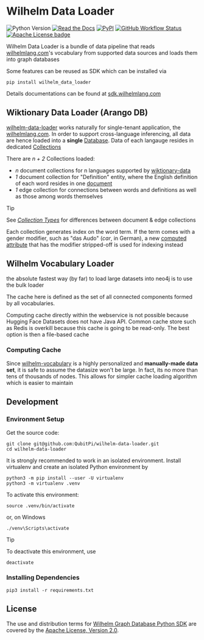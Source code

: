 Wilhelm Data Loader
===================

![Python Version][Python Version Badge]
[![Read the Docs][Read the Docs badge]][Read the Docs URL]
[![PyPI][PyPI project badge]][PyPI project url]
[![GitHub Workflow Status][GitHub Workflow Status badge]][GitHub Workflow Status URL]
[![Apache License badge]][Apache License URL]

Wilhelm Data Loader is a bundle of data pipeline that reads [wilhelmlang.com]'s vocabulary from supported data sources
and loads them into graph databases

Some features can be reused as SDK which can be installed via

```console
pip install wilhelm_data_loader
```

Details documentations can be found at [sdk.wilhelmlang.com](https://sdk.wilhelmlang.com/)

Wiktionary Data Loader (Arango DB)
----------------------------------

[wilhelm-data-loader]() works naturally for single-tenant application, the [wilhelmlang.com]. In order to support
cross-language inferencing, all data are hence loaded into a __single__
[Database](https://arango.qubitpi.org/stable/concepts/data-structure/#databases). Data of each langauge resides in
dedicated [Collections](https://arango.qubitpi.org/stable/concepts/data-structure/#collections)

There are _n + 2_ Collections loaded:

- _n_ document collections for n languages supported by [wiktionary-data](https://github.com/QubitPi/wiktionary-data)
- _1_ document collection for "Definition" entity, where the English definition of each word resides in one
  [document](https://arango.qubitpi.org/stable/concepts/data-structure/#documents)
- _1_ edge collection for connections between words and definitions as well as those among words themselves

> [!TIP]
>
> See [_Collection Types_](https://arango.qubitpi.org/stable/concepts/data-structure/collections/#collection-types) for
> differences between document & edge collections

Each collection generates index on the word term. If the term comes with a gender modifier, such as
"das Audo" (_car_, in German), a new
[computed attribute](https://arango.qubitpi.org/stable/concepts/data-structure/documents/computed-values/) that has
the modifier stripped-off is used for indexing instead

Wilhelm Vocabulary Loader
-------------------------

the absolute fastest way (by far) to load large datasets into neo4j is to use the bulk loader

The cache here is defined as the set of all connected components formed by all vocabularies.

Computing cache directly within the webservice is not possible because Hugging Face Datasets does not have Java API.
Common cache store such as Redis is overkill because this cache is going to be read-only.
The best option is then a file-based cache

### Computing Cache

Since [wilhelm-vocabulary](https://github.com/QubitPi/wilhelm-vocabulary) is a highly personalized and __manually-made
data set__, it is safe to assume the datasize won't be large. In fact, its no more than tens of thousands of nodes. This
allows for simpler cache loading algorithm which is easier to maintain

Development
-----------

### Environment Setup

Get the source code:

```console
git clone git@github.com:QubitPi/wilhelm-data-loader.git
cd wilhelm-data-loader
```

It is strongly recommended to work in an isolated environment. Install virtualenv and create an isolated Python
environment by

```console
python3 -m pip install --user -U virtualenv
python3 -m virtualenv .venv
```

To activate this environment:

```console
source .venv/bin/activate
```

or, on Windows

```console
./venv\Scripts\activate
```

> [!TIP]
>
> To deactivate this environment, use
>
> ```console
> deactivate
> ```

### Installing Dependencies

```console
pip3 install -r requirements.txt
```

License
-------

The use and distribution terms for [Wilhelm Graph Database Python SDK]() are covered by the
[Apache License, Version 2.0].

[Apache License badge]: https://img.shields.io/badge/Apache%202.0-F25910.svg?style=for-the-badge&logo=Apache&logoColor=white
[Apache License URL]: https://www.apache.org/licenses/LICENSE-2.0
[Apache License, Version 2.0]: http://www.apache.org/licenses/LICENSE-2.0.html

[GitHub Workflow Status badge]: https://img.shields.io/github/actions/workflow/status/QubitPi/wilhelm-data-loader/ci-cd.yaml?logo=github&style=for-the-badge&label=CI/CD
[GitHub Workflow Status URL]: https://github.com/QubitPi/wilhelm-data-loader/actions/workflows/ci-cd.yaml

[Python Version Badge]: https://img.shields.io/badge/Python-3.10-brightgreen?style=for-the-badge&logo=python&logoColor=white
[PyPI project badge]: https://img.shields.io/pypi/v/wilhelm-data-loader?logo=pypi&logoColor=white&style=for-the-badge
[PyPI project url]: https://pypi.org/project/wilhelm-data-loader/

[Read the Docs badge]: https://img.shields.io/readthedocs/wilhelm-data-loader?style=for-the-badge&logo=readthedocs&logoColor=white&label=Read%20the%20Docs&labelColor=8CA1AF
[Read the Docs URL]: https://sdk.wilhelmlang.com

[wilhelmlang.com]: https://wilhelmlang.com/
